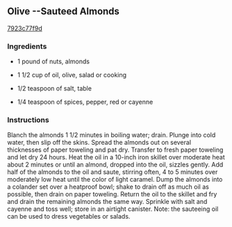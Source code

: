 ## Olive --Sauteed Almonds

[7923c77f9d](http://www.foodnetwork.com/recipes/olive-sauteed-almonds-recipe.html)

### Ingredients

 - 1 pound of nuts, almonds

 - 1 1/2 cup of oil, olive, salad or cooking

 - 1/2 teaspoon of salt, table

 - 1/4 teaspoon of spices, pepper, red or cayenne

### Instructions

Blanch the almonds 1 1/2 minutes in boiling water; drain. Plunge into cold water, then slip off the skins. Spread the almonds out on several thicknesses of paper toweling and pat dry. Transfer to fresh paper toweling and let dry 24 hours. Heat the oil in a 10-inch iron skillet over moderate heat about 2 minutes or until an almond, dropped into the oil, sizzles gently. Add half of the almonds to the oil and saute, stirring often, 4 to 5 minutes over moderately low heat until the color of light caramel. Dump the almonds into a colander set over a heatproof bowl; shake to drain off as much oil as possible, then drain on paper toweling. Return the oil to the skillet and fry and drain the remaining almonds the same way. Sprinkle with salt and cayenne and toss well; store in an airtight canister. Note: the sauteeing oil can be used to dress vegetables or salads.